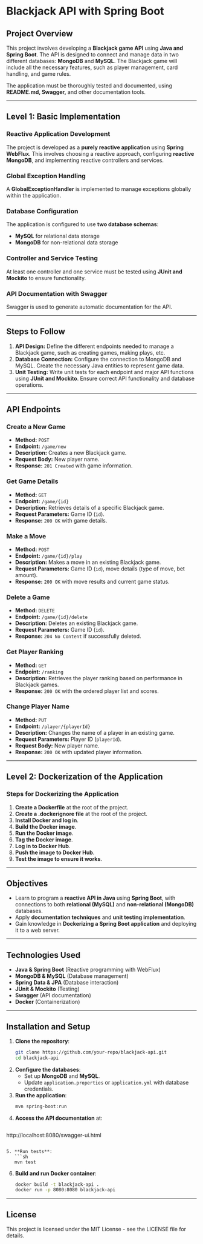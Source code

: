 # Blackjack API with Spring Boot

## Project Overview
This project involves developing a **Blackjack game API** using **Java and Spring Boot**. The API is designed to connect and manage data in two different databases: **MongoDB** and **MySQL**. The Blackjack game will include all the necessary features, such as player management, card handling, and game rules.

The application must be thoroughly tested and documented, using **README.md, Swagger,** and other documentation tools.

---

## Level 1: Basic Implementation
### Reactive Application Development
The project is developed as a **purely reactive application** using **Spring WebFlux**. This involves choosing a reactive approach, configuring **reactive MongoDB**, and implementing reactive controllers and services.

### Global Exception Handling
A **GlobalExceptionHandler** is implemented to manage exceptions globally within the application.

### Database Configuration
The application is configured to use **two database schemas**:
- **MySQL** for relational data storage
- **MongoDB** for non-relational data storage

### Controller and Service Testing
At least one controller and one service must be tested using **JUnit and Mockito** to ensure functionality.

### API Documentation with Swagger
Swagger is used to generate automatic documentation for the API.

---

## Steps to Follow
1. **API Design:** Define the different endpoints needed to manage a Blackjack game, such as creating games, making plays, etc.
2. **Database Connection:** Configure the connection to MongoDB and MySQL. Create the necessary Java entities to represent game data.
3. **Unit Testing:** Write unit tests for each endpoint and major API functions using **JUnit and Mockito**. Ensure correct API functionality and database operations.

---

## API Endpoints

### Create a New Game
- **Method:** `POST`
- **Endpoint:** `/game/new`
- **Description:** Creates a new Blackjack game.
- **Request Body:** New player name.
- **Response:** `201 Created` with game information.

### Get Game Details
- **Method:** `GET`
- **Endpoint:** `/game/{id}`
- **Description:** Retrieves details of a specific Blackjack game.
- **Request Parameters:** Game ID (`id`).
- **Response:** `200 OK` with game details.

### Make a Move
- **Method:** `POST`
- **Endpoint:** `/game/{id}/play`
- **Description:** Makes a move in an existing Blackjack game.
- **Request Parameters:** Game ID (`id`), move details (type of move, bet amount).
- **Response:** `200 OK` with move results and current game status.

### Delete a Game
- **Method:** `DELETE`
- **Endpoint:** `/game/{id}/delete`
- **Description:** Deletes an existing Blackjack game.
- **Request Parameters:** Game ID (`id`).
- **Response:** `204 No Content` if successfully deleted.

### Get Player Ranking
- **Method:** `GET`
- **Endpoint:** `/ranking`
- **Description:** Retrieves the player ranking based on performance in Blackjack games.
- **Response:** `200 OK` with the ordered player list and scores.

### Change Player Name
- **Method:** `PUT`
- **Endpoint:** `/player/{playerId}`
- **Description:** Changes the name of a player in an existing game.
- **Request Parameters:** Player ID (`playerId`).
- **Request Body:** New player name.
- **Response:** `200 OK` with updated player information.

---

## Level 2: Dockerization of the Application

### Steps for Dockerizing the Application
1. **Create a Dockerfile** at the root of the project.
2. **Create a .dockerignore file** at the root of the project.
3. **Install Docker and log in**.
4. **Build the Docker image**.
5. **Run the Docker image**.
6. **Tag the Docker image**.
7. **Log in to Docker Hub**.
8. **Push the image to Docker Hub**.
9. **Test the image to ensure it works**.

---

## Objectives
- Learn to program a **reactive API in Java** using **Spring Boot**, with connections to both **relational (MySQL)** and **non-relational (MongoDB)** databases.
- Apply **documentation techniques** and **unit testing implementation**.
- Gain knowledge in **Dockerizing a Spring Boot application** and deploying it to a web server.

---

## Technologies Used
- **Java & Spring Boot** (Reactive programming with WebFlux)
- **MongoDB & MySQL** (Database management)
- **Spring Data & JPA** (Database interaction)
- **JUnit & Mockito** (Testing)
- **Swagger** (API documentation)
- **Docker** (Containerization)

---

## Installation and Setup
1. **Clone the repository**:
   ```sh
   git clone https://github.com/your-repo/blackjack-api.git
   cd blackjack-api
   ```
2. **Configure the databases**:
   - Set up **MongoDB** and **MySQL**.
   - Update `application.properties` or `application.yml` with database credentials.
3. **Run the application**:
   ```sh
   mvn spring-boot:run
   ```
4. **Access the API documentation** at:
   ```
http://localhost:8080/swagger-ui.html
```

5. **Run tests**:
   ```sh
   mvn test
   ```
6. **Build and run Docker container**:
   ```sh
   docker build -t blackjack-api .
   docker run -p 8080:8080 blackjack-api
   ```

---

## License
This project is licensed under the MIT License - see the LICENSE file for details.


